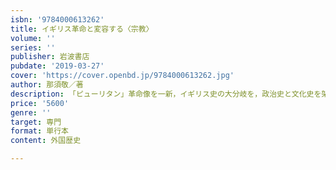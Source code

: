 ```yaml
---
isbn: '9784000613262'
title: イギリス革命と変容する〈宗教〉
volume: ''
series: ''
publisher: 岩波書店
pubdate: '2019-03-27'
cover: 'https://cover.openbd.jp/9784000613262.jpg'
author: 那須敬／著
description: 「ピューリタン」革命像を一新，イギリス史の大分岐を，政治史と文化史を架橋しながら描く宗教改革史の新境地．
price: '5600'
genre: ''
target: 専門
format: 単行本
content: 外国歴史

---
```

